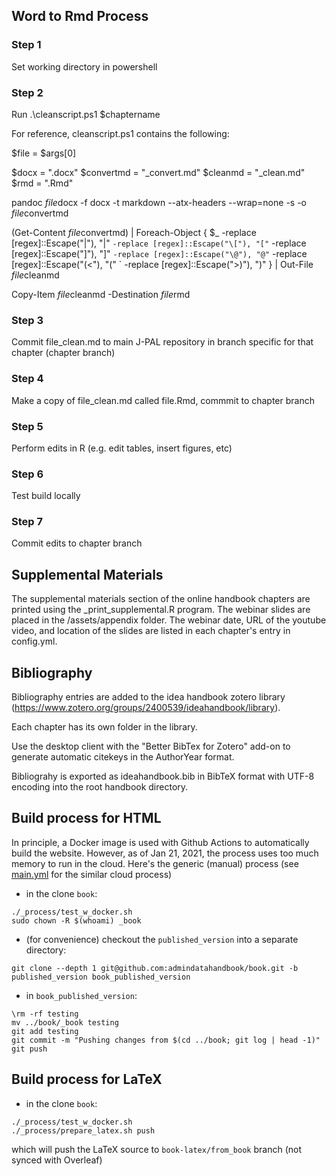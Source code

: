 ## Word to Rmd Process

### Step 1
Set working directory in powershell

### Step 2
Run .\cleanscript.ps1 $chaptername

For reference, cleanscript.ps1 contains the following:

$file = $args[0]

$docx = ".docx"
$convertmd = "_convert.md"
$cleanmd = "_clean.md"
$rmd = ".Rmd"

pandoc $file$docx -f docx -t markdown --atx-headers --wrap=none -s -o $file$convertmd

(Get-Content $file$convertmd) | Foreach-Object {
    $_ -replace [regex]::Escape("\|"), "|" `
       -replace [regex]::Escape("\["), "[" `
       -replace [regex]::Escape("\]"), "]" `
       -replace [regex]::Escape("\@"), "@" `
       -replace [regex]::Escape("(<"), "(" `
       -replace [regex]::Escape(">)"), ")"
    } | Out-File $file$cleanmd

Copy-Item $file$cleanmd -Destination $file$rmd

### Step 3
Commit file_clean.md to main J-PAL repository in branch specific for that chapter (chapter branch)

### Step 4
Make a copy of file_clean.md called file.Rmd, commmit to chapter branch

### Step 5
Perform edits in R (e.g. edit tables, insert figures, etc)

### Step 6
Test build locally

### Step 7
Commit edits to chapter branch


## Supplemental Materials

The supplemental materials section of the online handbook chapters are printed using the _print_supplemental.R program. The webinar slides are placed in the /assets/appendix folder. The webinar date, URL of the youtube video, and location of the slides are listed in each chapter's entry in config.yml.

## Bibliography

Bibliography entries are added to the idea handbook zotero library (https://www.zotero.org/groups/2400539/ideahandbook/library).

Each chapter has its own folder in the library.

Use the desktop client with the "Better BibTex for Zotero" add-on to generate automatic citekeys in the AuthorYear format.

Bibliograhy is exported as ideahandbook.bib in BibTeX format with UTF-8 encoding into the root handbook directory.

## Build process for HTML

In principle, a Docker image is used with Github Actions to automatically build the website. However, as of Jan 21, 2021, the process uses too much memory to run in the cloud. Here's the generic (manual) process (see [main.yml](../.github/workflows/main.yml) for the similar cloud process)

- in the clone `book`:
```
./_process/test_w_docker.sh
sudo chown -R $(whoami) _book
```
- (for convenience) checkout the `published_version` into a separate directory:
```
git clone --depth 1 git@github.com:admindatahandbook/book.git -b published_version book_published_version
```
- in `book_published_version`:
```
\rm -rf testing
mv ../book/_book testing
git add testing
git commit -m "Pushing changes from $(cd ../book; git log | head -1)"
git push
```

## Build process for LaTeX

- in the clone `book`:
```
./_process/test_w_docker.sh
./_process/prepare_latex.sh push
```
which will push the LaTeX source to `book-latex/from_book` branch (not synced with Overleaf)
